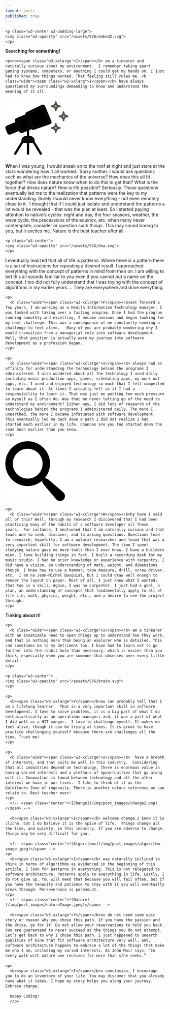 ```yaml
---
layout: posts
published: true
---
```

<div class="w3-row-padding">

    <p class="w3-center w3-padding-large">
    <img class="w3-opacity" src="/assets/SVG/embed2.svg">
    </p>

  <div class="w3-half">
  <div class="w3-center"><b><span class="w3-center w3-wide w3-opacity-max">Searching for something!</span></b></div>

    <p><b><span class="w3-xxlarge">I</span></b> am a tinkerer and naturally curious about my environment.  I remember taking apart gaming systems, computers, or anything I could get my hands on. I just had to know how things worked. That feeling still rules me. <b class="wide"><span class="w3-xxlarg">I</span></b> have always questioned my surroundings demanding to know and understand the meaning of it all.
  </p>

  <p class="w3-center">
  <img class="w3-opacity" src="/assets/SVG/telescope.svg">
  </p>

  <p>
    <b><span class="w3-xxlarge">W</span></b>hen I was young, I would sneak on to the roof at night and just stare at the stars wondering how it all worked.  Sorry mother. I would ask questions such as what are the mechanics of the universe? How does this all fit together? How does nature know when to do this to get that? What is the force that drives nature? How is life possible? Seriously. Those questions eventually led me to the realization that patterns were the key to my understanding. Surely I would never know everything - not even remotely close to it.  I thought that if I could just isolate and understand the patterns a lot would be revealed - that was the plan at least. So I started paying attention to nature’s cycles: night and day, the four seasons, weather, the wave cycle, the precessions of the equinox, etc. when many never contemplate, consider or question such things. This may sound boring to you, but it excites me. Nature is the best teacher after all. 
  </p>
    <!-- <span class="w3-cente ">![Universal Patterns](/assets/images/post_images/everythingIsSpiral2.jpeg)</span> -->


    <p class="w3-center">
    <img class="w3-opacity" src="/assets/SVG/dna.svg">
    </p>

  <p>
    <b class="wide"><span class="w3-xxlarge">I</span></b> eventually realized that all of life is patterns.
    Where there is a pattern there is a set of instructions for repeating a desired result. I approached everything with the concept of patterns in mind from then on. I am willing to bet this all sounds familiar to you even if you cannot put a name on the concept. I too did not fully understand that I was toying with the concept of algorithms in my earlier years.… They are everywhere and drive everything.
  </p>

  <!-- <h3 class="center">"You humans. When're you gonna learn that size doesn't matter?"</h3> -->
  <!-- <span class="center">![Frank The Pug](/img/post_images/frank-the-pug.jpeg)</span> -->
  <!-- <h3 class="center">It's all the same.</h3>
  <h5 class="center wide">Atomic Model.</h5> -->
  <!-- <span class="center">![Atom ](/img/post_images/atom.jpeg)</span> -->

  <!-- <h5 class="center wide">Same model. Different scale!</h5> -->

  <!-- <span class="center" >![Solar System](/img/post_images/Solar-system.jpeg)</span> -->
    <p>
      <b class="wide"><span class="w3-xxlarge">F</span></b>ast forward a few years, I am working as a Health Information Technology manager. I was tasked with taking over a failing program. Once I had the program running smoothly and excelling, I became anxious and began looking for my next challenge. This was a consequence of me constantly needing a challenge to feel alive.   Many of you are probably wondering why I would transition from a managerial role into software development. Well, that position is actually were my journey into software development as a profession began.
    </p>

    <p>
      <b class="wide"><span class="w3-xxlarge">I</span></b> always had an affinity for understanding the technology behind the programs I administered. I also wondered about all the technology I used daily including music production apps, games, scheduling apps, my work out apps, etc. I used and enjoyed technology so much that I felt compelled to learn about it. At times I actually felt as if I had a responsibility to learn it. That was just me putting too much pressure on myself as I often do. Was that me never letting go of the need to understand my environment? Either way, I did lots of research of the technologies behind the programs I administered daily. The more I unearthed, the more I became infatuated with software development. This eventually led me back down a path I did not realize I had started much earlier in my life. Chances are you too started down the road much earlier than you know. 
    </p>
  <!-- <span class="center">![Reasearch](/img/post_images/researchMany2.jpeg)</span> -->
  <p class="w3-center">
  <img class="w3-opacity" src="/assets/SVG/search.svg">
  </p>

    <p>
      <b class="wide"><span class="w3-xxlarge">W</span></b>hy have I said all of this? Well, through my research I discovered that I had been practicing many of the habits of a software developer all these years.  For instance, I mentioned that I am naturally curious and that leads one to seek, discover, and to asking questions. Questions lead to research, hopefully. I am a natural researcher and found that was a very important skill for software development. The time I spent studying nature gave me more tools than I ever knew. I have a builders mind. I love building things in fact. I built a recording desk for my music studio. I had no prior knowledge or experience with carpentry. I did have a vision, an understanding of math, weight, and dimensions though. I knew how to use a hammer, tape measure, drill, screw driver, etc.  I am no Jean-Michel Basquiat, but I could draw well enough to render the layout on paper. Most of all, I just knew what I wanted; that too is a skill. Again, I was no carpenter. I just had a goal, a plan, an understanding of concepts that fundamentally apply to all of life i.e. math, physics, weight, etc., and a desire to see the project through.
    </p>
  </div>


  <div class="w3-half">
  <div class="w3-center"><b><span class="w3-center w3-wide w3-opacity-max">Tinking about it!</span></b></div>

  <!-- <span class="center">![Builder](/img/post_images/builderWithTools2.jpeg)</span> -->
    <p>
      <b class="wide"><span class="w3-xxlarge">I</span></b> am a tinkerer with an insatiable need to open things up to understand how they work, and that is nothing more than being an explorer who is detailed. This can sometimes be to my detriment too. I have had to learn not to go further into the rabbit hole than necessary, which is easier than you think, especially when you are someone that obsesses over every little detail.  
    </p>

    <p class="w3-center">
    <img class="w3-opacity" src="/assets/SVG/brain.svg">
    </p>

    <p>
      <b><span class="w3-xxlarge">Y</span></b>ou can probably tell that I am a lifelong learner.  That is a very important skill in software development. I love to solve problems, it is a big part of what I do enthusiastically as an operations manager; and, it was a part of what I did well as a HIT manger.  I love to challenge myself. It makes me feel alive, though it can be trying at times. It is great to have practice challenging yourself because there are challenges all the time. Trust me!
    </p>

    <p>
      <b class="wide"><span class="w3-xxlarge">I</span></b>  have a breath of interests, and that suits me well in this industry.  Considering that all industries depend on technology, there is enormous value in having varied interests and a plethora of opportunities that go along with it. Innovation is found between technology and all the other interest we have in our lives.  I like to think of it as the Goldilocks Zone of ingenuity. There is another nature reference we can relate to. Best teacher ever!
    </p>
      <!-- <span class="center">![Change](/img/post_images/change2.png)</span> -->

      <b><span class="w3-xxlarge">I</span></b> welcome change.I know it is cliché, but I do believe it is the spice of life.  Things change all the time, and quickly, in this industry. If you are adverse to change, things may be very difficult for you.

      <!-- <span class="center">![Algorithms](/img/post_images/algorithm-image.jpeg)</span> -->
    <p>
      <b><span class="w3-xxlarge">I</span></b> was naturally inclined to think in terms of algorithms as evidenced in the beginning of this article. I look for patterns in everything. This is not relegated to software architecture; Patterns apply to everything in life. Lastly, I do not give up. You will need that because you will fail often, but if you have the tenacity and patience to stay with it you will eventually break through. Perseverance is paramount.  
    </p>
      <!-- <span class="center">![Nature](/img/post_images/natureImage.jpeg)</span> -->

      <b><span class="w3-xxlarge">Y</span></b>ou do not need some epic story or reason why you chose this path. If you have the passion and the drive, go for it! Do not allow your reservations to hold you back. You are guaranteed to never succeed at the things you do not attempt. Let’s get back to why I chose this path. I just happened to unearth qualities of mine that fit software architecture very well, and, software architecture happens to embrace a lot of the things that make me who I am, including my varied interests. As John Muir says, “In every walk with nature one receives far more than s/he seeks.”

    <p>
      <b><span class="w3-xxlarge">I</span></b>n conclusion, I encourage you to do an inventory of your life. You may discover that you already have what it takes. I hope my story helps you along your journey. Embrace change. 

      Happy Coding!
      </p>
  </div>
</div>
